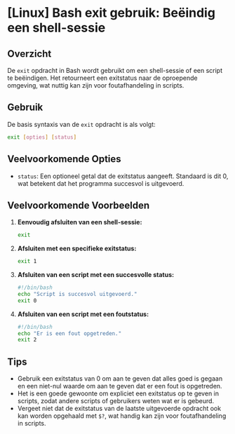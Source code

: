 # [Linux] Bash exit gebruik: Beëindig een shell-sessie

## Overzicht
De `exit` opdracht in Bash wordt gebruikt om een shell-sessie of een script te beëindigen. Het retourneert een exitstatus naar de oproepende omgeving, wat nuttig kan zijn voor foutafhandeling in scripts.

## Gebruik
De basis syntaxis van de `exit` opdracht is als volgt:

```bash
exit [opties] [status]
```

## Veelvoorkomende Opties
- `status`: Een optioneel getal dat de exitstatus aangeeft. Standaard is dit 0, wat betekent dat het programma succesvol is uitgevoerd.

## Veelvoorkomende Voorbeelden

1. **Eenvoudig afsluiten van een shell-sessie:**
   ```bash
   exit
   ```

2. **Afsluiten met een specifieke exitstatus:**
   ```bash
   exit 1
   ```

3. **Afsluiten van een script met een succesvolle status:**
   ```bash
   #!/bin/bash
   echo "Script is succesvol uitgevoerd."
   exit 0
   ```

4. **Afsluiten van een script met een foutstatus:**
   ```bash
   #!/bin/bash
   echo "Er is een fout opgetreden."
   exit 2
   ```

## Tips
- Gebruik een exitstatus van 0 om aan te geven dat alles goed is gegaan en een niet-nul waarde om aan te geven dat er een fout is opgetreden.
- Het is een goede gewoonte om expliciet een exitstatus op te geven in scripts, zodat andere scripts of gebruikers weten wat er is gebeurd.
- Vergeet niet dat de exitstatus van de laatste uitgevoerde opdracht ook kan worden opgehaald met `$?`, wat handig kan zijn voor foutafhandeling in scripts.